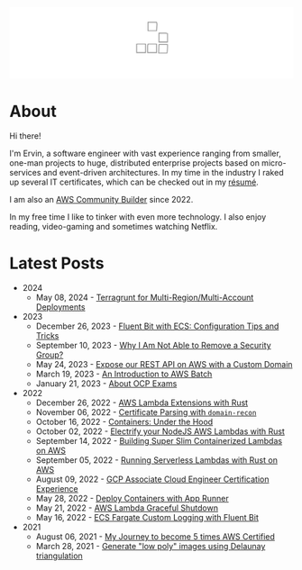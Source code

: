 ![Glider](images/glider.svg)

# About

Hi there!

I'm Ervin, a software engineer with vast experience ranging from smaller, one-man projects to huge, distributed enterprise projects based on micro-services and event-driven architectures. In my time in the industry I raked up several IT certificates, which can be checked out in my [résumé](resume.md). 

I am also an [AWS Community Builder](https://aws.amazon.com/developer/community/community-builders/community-builders-directory/?cb-cards.sort-by=item.additionalFields.cbName&cb-cards.sort-order=asc&awsf.builder-category=*all&awsf.location=*all&awsf.year=*all&cb-cards.q=ervin&cb-cards.q_operator=AND) since 2022.

In my free time I like to tinker with even more technology. I also enjoy reading, video-gaming and sometimes watching Netflix.

# Latest Posts

- 2024
    - May 08, 2024 - [Terragrunt for Multi-Region/Multi-Account Deployments](articles/terragrunt-for-multi-region-multi-account-deployments.md)
- 2023
    - December 26, 2023 - [Fluent Bit with ECS: Configuration Tips and Tricks](articles/fluentbit-with-ecs-configuration-tips-and-tricks.md)
    - September 10, 2023 - [Why I Am Not Able to Remove a Security Group?](articles/why-i-am-not-able-to-remove-a-security-group.md)
    - May 24, 2023 - [Expose our REST API on AWS with a Custom Domain](articles/expose-our-rest-api-on-aws-with-a-custom-domain.md)
    - March 19, 2023 - [An Introduction to AWS Batch](articles/an-introduction-to-aws-batch.md)
    - January 21, 2023 - [About OCP Exams](articles/about-ocp-exams.md)
- 2022
    - December 26, 2022 - [AWS Lambda Extensions with Rust](articles/aws-lambda-extensions-with-rust.md)
    - November 06, 2022 - [Certificate Parsing with `domain-recon`](articles/certificate-parsing-with-domain-recon.md)
    - October 16, 2022 - [Containers: Under the Hood](articles/containers-under-the-hood.md)
    - October 02, 2022 - [Electrify your NodeJS AWS Lambdas with Rust](articles/electrify-your-nodejs-aws-lambdas-with-rust.md)
    - September 14, 2022 - [Building Super Slim Containerized Lambdas on AWS](articles/building-super-slim-containerized-lambdas.md)
    - September 05, 2022 - [Running Serverless Lambdas with Rust on AWS](articles/running-serverless-lambdas-with-rust-aws.md)
    - August 09, 2022 - [GCP Associate Cloud Engineer Certification Experience](articles/gcp-associate-cloud-engineer-certification-experience.md)
    - May 28, 2022 - [Deploy Containers with App Runner](articles/deploy-containers-with-app-runner.md)
    - May 21, 2022 - [AWS Lambda Graceful Shutdown](articles/aws-lambda-graceful-shutdown.md)
    - May 16, 2022 - [ECS Fargate Custom Logging with Fluent Bit](articles/ecs-custom-logging-with-fluentbit.md)
- 2021
    - August 06, 2021 - [My Journey to become 5 times AWS Certified](articles/my-journey-to-become-5-times-aws-certified.md)
    - March 28, 2021 - [Generate "low poly" images using Delaunay triangulation](articles/generate-low-poly-images-using-del-triangulation.md)